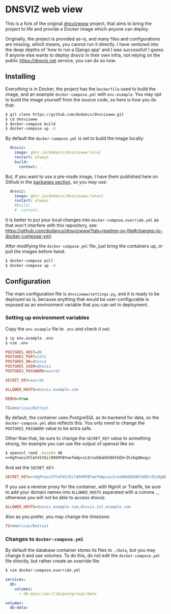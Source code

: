 # DNSVIZ web view

This is a fork of the original [dnsvizwww](https://github.com/dnsviz/dnsvizwww) project, that aims to bring the project to life and provide a Docker image which anyone can deploy.

Originally, the project is provided as-is, and many files and configurations are missing, which means, you cannot run it directly. I have ventured into the deep depths of 'how to run a Django app' and I was successful! I guess if anyone else wants to deploy dnsviz in their own infra, not relying on the public https://dnsviz.net service, you can do so now.

## Installing

Everything is in Docker, the project has the `Dockerfile` used to build the image, and an example `docker-compose.yml` with `env.example`. You may opt to build the image yourself from the source code, so here is how you do that:

```bash
$ git clone https://github.com/dodancs/dnsvizwww.git
$ cd dnsvizwww
$ docker-compose build
$ docker-compose up -d
```

By default the `docker-compose.yml` is set to build the image locally:

```yaml
  dnsviz:
    image: ghcr.io/dodancs/dnsvizwww:local
    restart: always
    build:
      context: .
```

But, if you want to use a pre-made image, I have them published here on Github in the [packages section](https://github.com/dodancs/dnsvizwww/pkgs/container/dnsvizwww), so you may use:

```yaml
  dnsviz:
    image: ghcr.io/dodancs/dnsvizwww:latest
    restart: always
    #build:
    #  context: .
```

It is better to put your local changes into `docker-compose.override.yml` as that won't interfere with this repository, see https://github.com/dodancs/dnsvizwww?tab=readme-ov-file#changes-to-docker-compose-yml.

After modifying the `docker-compose.yml` file, just bring the containers up, or pull the images before hand:

```bash
$ docker-compose pull
$ docker-compose up -d
```

## Configuration

The main configuration file is `dnsvizwww/settings.py`, and it is ready to be deployed as is, because anything that would be user-configurable is exposed as an environment variable that you can set in deployment.

### Setting up environment variables

Copy the `env.example` file to `.env` and check it out:

```bash
$ cp env.example .env
$ vim .env
```

```ini
POSTGRES_HOST=db
POSTGRES_PORT=5432
POSTGRES_DB=dnsviz
POSTGRES_USER=dnsviz
POSTGRES_PASSWORD=secret

SECRET_KEY=secret

ALLOWED_HOSTS=dnsviz.example.com

DEBUG=true

TZ=Americas/Detroit
```

By default, the container uses PostgreSQL as its backend for data, so the `docker-compose.yml` also reflects this. You only need to change the `POSTGRES_PASSWORD` value to be extra safe.

Other than that, be sure to change the `SECRET_KEY` value to something strong, for example you can use the output of openssl like so:

```bash
$ openssl rand -base64 48
n+0gPnasv3fCeFd1tKil09kMYBYwefmApssL9/ooEWaDA506tbED+Zhz6gQWoqyc
```

And set the `SECRET_KEY`:

```ini
SECRET_KEY=n+0gPnasv3fCeFd1tKil09kMYBYwefmApssL9/ooEWaDA506tbED+Zhz6gQWoqyc
```

If you use a reverse proxy for the container, with NginX or Traefik, be sure to add your domain names into `ALLOWED_HOSTS` separated with a comma `,`, otherwise you will not be able to access dnsviz:

```ini
ALLOWED_HOSTS=dnsviz.example.com,dnsviz.int.example.com
```

Also as you prefer, you may change the timezone:

```ini
TZ=Americas/Detroit
```

### Changes to `docker-compose.yml`

By default the database container stores its files to `./data`, but you may change it and use volumes. To do this, do not edit the `docker-compose.yml` file directly, but rather create an override file:

```bash
$ vim docker-compose.override.yml
```

```yaml
services:
  db:
    volumes:
      - db-data:/var/lib/postgresql/data

volumes:
  db-data:
```

